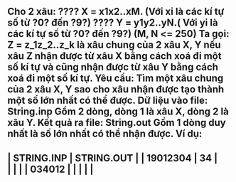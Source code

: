 Cho 2 xâu:
???? X = x1x2..xM. (Với xi là các kí tự số từ ?0? đến ?9?)
???? Y = y1y2..yN.( Với yi là các kí tự số từ ?0? đến ?9?)
(M, N <= 250)
Ta gọi: Z = z_1z_2..z_k là xâu chung của 2 xâu X, Y nếu xâu Z nhận được từ xâu X bằng cách xoá đi một số kí tự và cũng nhận được từ xâu Y bằng cách xoá đi một số kí tự.
Yêu cầu: Tìm một xâu chung của 2 xâu X, Y sao cho xâu nhận được tạo thành một số lớn nhất có thể được.
Dữ liệu vào file: String.inp
Gồm 2 dòng, dòng 1 là xâu X, dòng 2 là xâu Y.
Kết quả ra file: String.out
Gồm 1 dòng duy nhất là số lớn nhất có thể nhận được.
Ví dụ:
-------------------------------------------
| STRING.INP          | STRING.OUT        | 
| 19012304            | 34                |   
|                     |                   |
| 034012              |                   | 
|                     |                   |  
------------------------------------------
